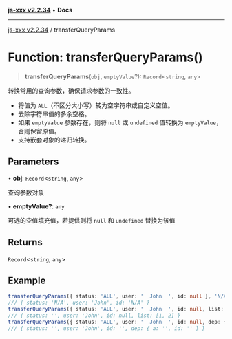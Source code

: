 [**js-xxx v2.2.34**](../README.md) • **Docs**

***

[js-xxx v2.2.34](../README.md) / transferQueryParams

# Function: transferQueryParams()

> **transferQueryParams**(`obj`, `emptyValue`?): `Record`\<`string`, `any`\>

转换常用的查询参数，确保请求参数的一致性。
- 将值为 `ALL`（不区分大小写）转为空字符串或自定义空值。
- 去除字符串值的多余空格。
- 如果 `emptyValue` 参数存在，则将 `null` 或 `undefined` 值转换为 `emptyValue`，否则保留原值。
- 支持嵌套对象的递归转换。

## Parameters

• **obj**: `Record`\<`string`, `any`\>

查询参数对象

• **emptyValue?**: `any`

可选的空值填充值，若提供则将 `null` 和 `undefined` 替换为该值

## Returns

`Record`\<`string`, `any`\>

## Example

```ts
transferQueryParams({ status: 'ALL', user: '  John  ', id: null }, 'N/A');
/// { status: 'N/A', user: 'John', id: 'N/A' }
transferQueryParams({ status: 'ALL', user: '  John  ', id: null, list: [1, 2, 'All', null] });
/// { status: '', user: 'John', id: null, list: [1, 2] }
transferQueryParams({ status: 'ALL', user: '  John  ', id: null, dep: { a: 'all', id: undefined } }, '');
/// { status: '', user: 'John', id: '', dep: { a: '', id: '' } }
```
